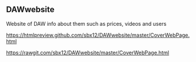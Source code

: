 ## DAWwebsite
Website of DAW info about them such as prices, videos and users

https://htmlpreview.github.com/sbx12/DAWwebsite/master/CoverWebPage.html

https://rawgit.com/sbx12/DAWwebsite/master/CoverWebPage.html
